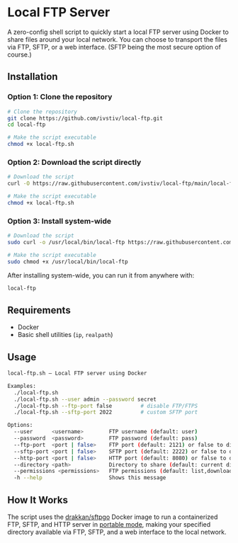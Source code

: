 # Local FTP Server

A zero-config shell script to quickly start a local FTP server using Docker to share files around your local network. You can choose to transport the files via FTP, SFTP, or a web interface. (SFTP being the most secure option of course.)

## Installation

### Option 1: Clone the repository

```bash
# Clone the repository
git clone https://github.com/ivstiv/local-ftp.git
cd local-ftp

# Make the script executable
chmod +x local-ftp.sh
```

### Option 2: Download the script directly

```bash
# Download the script
curl -O https://raw.githubusercontent.com/ivstiv/local-ftp/main/local-ftp.sh

# Make the script executable
chmod +x local-ftp.sh
```

### Option 3: Install system-wide

```bash
# Download the script
sudo curl -o /usr/local/bin/local-ftp https://raw.githubusercontent.com/ivstiv/local-ftp/main/local-ftp.sh

# Make the script executable
sudo chmod +x /usr/local/bin/local-ftp
```

After installing system-wide, you can run it from anywhere with:

```bash
local-ftp
```

## Requirements

- Docker
- Basic shell utilities (`ip`, `realpath`)

## Usage

```bash
local-ftp.sh — Local FTP server using Docker

Examples:
  ./local-ftp.sh
  ./local-ftp.sh --user admin --password secret
  ./local-ftp.sh --ftp-port false         # disable FTP/FTPS
  ./local-ftp.sh --sftp-port 2022         # custom SFTP port

Options:
  --user      <username>        FTP username (default: user)
  --password  <password>        FTP password (default: pass)
  --ftp-port  <port | false>    FTP port (default: 2121) or false to disable
  --sftp-port <port | false>    SFTP port (default: 2222) or false to disable
  --http-port <port | false>    HTTP port (default: 8080) or false to disable
  --directory <path>            Directory to share (default: current directory)
  --permissions <permissions>   FTP permissions (default: list,download,upload,overwrite,delete,rename,create_dirs)
  -h --help                     Shows this message
```

## How It Works

The script uses the [drakkan/sftpgo](https://github.com/drakkan/sftpgo) Docker image to run a containerized FTP, SFTP, and HTTP server in [portable mode](https://docs.sftpgo.com/2.6/cli/#portable-mode), making your specified directory available via FTP, SFTP, and a web interface to the local network.
